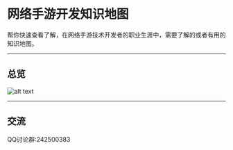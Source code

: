 # 网络手游开发知识地图
帮你快速查看了解，在网络手游技术开发者的职业生涯中，需要了解的或者有用的知识地图。

----
## 总览
![alt text](https://github.com/gonglei007/GameDevMind/blob/main/exports/0.总览.png?raw=true)

----
## 交流
QQ讨论群:242500383
